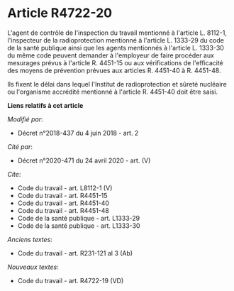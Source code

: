 # Article R4722-20

L'agent de contrôle de l'inspection du travail mentionné à l'article L. 8112-1, l'inspecteur de la radioprotection mentionné
à l'article L. 1333-29 du code de la santé publique ainsi que les agents mentionnés à l'article L. 1333-30 du même code
peuvent demander à l'employeur de faire procéder aux mesurages prévus à l'article R. 4451-15 ou aux vérifications de
l'efficacité des moyens de prévention prévues aux articles R. 4451-40 à R. 4451-48. 

Ils fixent le délai dans lequel l'Institut de radioprotection et sûreté nucléaire ou l'organisme accrédité mentionné à
l'article R. 4451-40 doit être saisi.

**Liens relatifs à cet article**

_Modifié par_:

  - Décret n°2018-437 du 4 juin 2018 - art. 2

_Cité par_:

  - Décret n°2020-471 du 24 avril 2020 - art. (V)

_Cite_:

  - Code du travail - art. L8112-1 (V)
  - Code du travail - art. R4451-15
  - Code du travail - art. R4451-40
  - Code du travail - art. R4451-48
  - Code de la santé publique - art. L1333-29
  - Code de la santé publique - art. L1333-30

_Anciens textes_:

  - Code du travail - art. R231-121 al 3 (Ab)

_Nouveaux textes_:

  - Code du travail - art. R4722-19 (VD)
